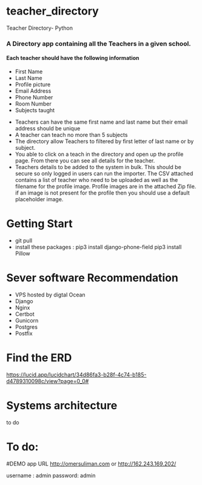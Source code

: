 # teacher_directory
Teacher Directory- Python


### A Directory app containing all the Teachers in a given school.
#### Each teacher should have the following information
  - First Name
  - Last Name
  - Profile picture
  - Email Address
  - Phone Number
  - Room Number
  - Subjects taught
* Teachers can have the same first name and last name but their email address should be unique
* A teacher can teach no more than 5 subjects
* The directory allow Teachers to filtered by first letter of last name or by subject.
* You able to click on a teach in the directory and open up the profile page. From there you
can see all details for the teacher.
* Teachers details to be added to the system in bulk. This should
be secure so only logged in users can run the importer.
The CSV attached contains a list of teacher who need to be uploaded as well as the filename for the
profile image. Profile images are in the attached Zip file.
if an image is not present for the profile then you should use a default placeholder image.

# Getting Start
- git pull
- install these packages :
pip3 install django-phone-field
pip3 install Pillow



# Sever software Recommendation
 -  VPS hosted by digtal Ocean 
 -  Django
 -  Nginx
 -  Certbot
 -  Gunicorn
 -  Postgres
 -  Postfix
  
# Find the ERD
https://lucid.app/lucidchart/34d86fa3-b28f-4c74-b185-d4789310098c/view?page=0_0#
# Systems architecture
 to do 


# To do:

#DEMO app URL
 http://omersuliman.com
 or http://162.243.169.202/
 
username : admin
password: admin
